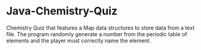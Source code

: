 # Java-Chemistry-Quiz
Chemistry Quiz that features a Map data structures to store data from a text file. The program randomly generate a number from the periodic table of elements and the player must correctly name the element.
